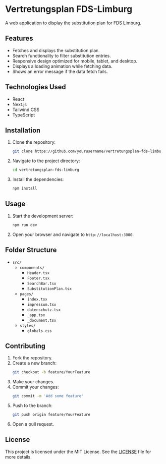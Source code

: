 # Vertretungsplan FDS-Limburg

A web application to display the substitution plan for FDS Limburg.

## Features

- Fetches and displays the substitution plan.
- Search functionality to filter substitution entries.
- Responsive design optimized for mobile, tablet, and desktop.
- Displays a loading animation while fetching data.
- Shows an error message if the data fetch fails.

## Technologies Used

- React
- Next.js
- Tailwind CSS
- TypeScript

## Installation

1. Clone the repository:
   ```sh
   git clone https://github.com/yourusername/vertretungsplan-fds-limburg.git
   ```
2. Navigate to the project directory:
   ```sh
   cd vertretungsplan-fds-limburg
   ```
3. Install the dependencies:
   ```sh
   npm install
   ```

## Usage

1. Start the development server:
   ```sh
   npm run dev
   ```
2. Open your browser and navigate to `http://localhost:3000`.

## Folder Structure

- `src/`
  - `components/`
    - `Header.tsx`
    - `Footer.tsx`
    - `SearchBar.tsx`
    - `SubstitutionPlan.tsx`
  - `pages/`
    - `index.tsx`
    - `impressum.tsx`
    - `datenschutz.tsx`
    - `_app.tsx`
    - `_document.tsx`
  - `styles/`
    - `globals.css`

## Contributing

1. Fork the repository.
2. Create a new branch:
   ```sh
   git checkout -b feature/YourFeature
   ```
3. Make your changes.
4. Commit your changes:
   ```sh
   git commit -m 'Add some feature'
   ```
5. Push to the branch:
   ```sh
   git push origin feature/YourFeature
   ```
6. Open a pull request.

## License

This project is licensed under the MIT License. See the [LICENSE](LICENSE) file for more details.
